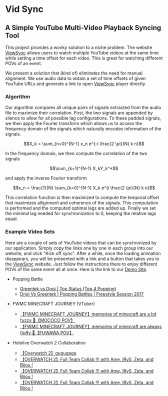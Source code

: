 # Vid Sync
## A Simple YouTube Multi-Video Playback Syncing Tool

This project provides a wonky solution to a niche problem. The website [ViewSync](https://viewsync.net) allows users to watch multiple YouTube videos at the same time while setting a time offset for each video. This is great for watching different POVs of an event. 

We present a solution that (kind of) eliminates the need for manual alignment. We use audio data to obtain a set of time offsets of given YouTube URLs and generate a link to open [ViewSync](https://viewsync.net) player directly.

### Algorithm
Our algorithm compares all unique pairs of signals extracted from the audio file to maximize their correlation. First, the two signals are appended by silence to allow for all possible lag configurations. To these padded signals, we then apply the Fourier transform which allows us to access the frequency domain of the signals which naturally encodes information of the signals. 

$$X_k = \sum_{n=0}^{N-1} x_n e^{-i \frac{2 \pi}{N} k n}$$

In the frequency domain, we then compute the correlation of the two signals

$$\sum_{k=1}^{N-1} X_kY_k^*$$

and apply the inverse Fourier transform

$$x_n = \frac{1}{N} \sum_{k=0}^{N-1} X_k e^{i \frac{2 \pi}{N} k n}$$

This correlation function is then maximized to compute the temporal offset that maximizes allignment and coherence of the signals. This computation is performed and the computed optimal lags are added up. Finally we set the minimal lag needed for synchronization to 0, keeping the relative lags equal.

### Example Video Sets
Here are a couple of sets of YouTube videos that can be synchronized by our application. Simply copy the links one by one in each group into our website, and click "Kick off sync". After a while, once the loading animation disappears, you will be presented with a link and a button that takes you to the [ViewSync](https://viewsync.net) website. Just follow the instructions there to enjoy different POVs of the same event all at once. Here is the link to our [Demo Site](https://hacktx-demo.cyano.moe/).

- Popping Battle
    - [Greentek vs Dnoi | Top Status (Top 4 Popping)](https://www.youtube.com/watch?v=0DJROtE68FA)
    - [Dnoi Vs Greentek | Popping Battles | Freestyle Session 2017](https://www.youtube.com/watch?v=h-82WLvKZgs)

- FWMC MINECRAFT JOURNEY (VTuber)
    - [【FWMC MINECRAFT JOURNEY】memories of minecraft are a bit fuzzy 🐾【MOCOCO POV】](https://www.youtube.com/watch?v=zkGA5X3tY_E)
    - [【FWMC MINECRAFT JOURNEY】memories of minecraft are always fluffy 🐾【FUWAWA POV】](https://www.youtube.com/watch?v=K7fkr0TrIvQ)
- Hololive Overwatch 2 Collaboration
    - [【Overwatch 2】gugugaga](https://www.youtube.com/watch?v=HKZ0_UQvaOw)
    - [【OVERWATCH 2】Full Team Collab !!! with Ame, IRyS, Zeta, and Bijou !](https://www.youtube.com/watch?v=ej85EfL1HYU)
    - [【OVERWATCH 2】Full Team Collab !!! with Ame, IRyS, Zeta, and Bijou !](https://www.youtube.com/watch?v=7MtuoPeC4tE)
    - [【OVERWATCH 2】Full Team Collab !!! with Ame, IRyS, Zeta, and Bijou !](https://www.youtube.com/watch?v=8B2Je1pZVpo)  

